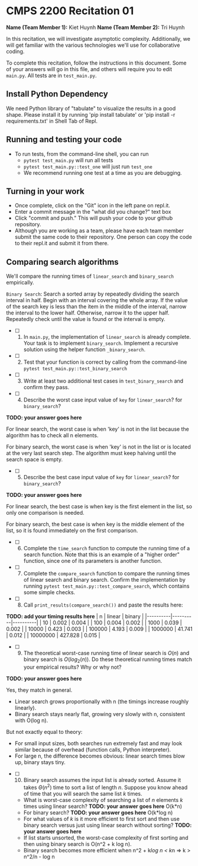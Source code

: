 # CMPS 2200  Recitation 01

**Name (Team Member 1):** Kiet Huynh
**Name (Team Member 2):** Tri Huynh

In this recitation, we will investigate asymptotic complexity. Additionally, we will get familiar with the various technologies we'll use for collaborative coding.

To complete this recitation, follow the instructions in this document. Some of your answers will go in this file, and others will require you to edit `main.py`. All tests are in `test_main.py`.

## Install Python Dependency

We need Python library of "tabulate" to visualize the results in a good shape. Please install it by running 'pip install tabulate' or 'pip install -r requirements.txt' in Shell Tab of Repl.  

## Running and testing your code

- To run tests, from the command-line shell, you can run
  + `pytest test_main.py` will run all tests
  + `pytest test_main.py::test_one` will just run `test_one`
  + We recommend running one test at a time as you are debugging.

## Turning in your work

- Once complete, click on the "Git" icon in the left pane on repl.it.
- Enter a commit message in the "what did you change?" text box
- Click "commit and push." This will push your code to your github repository.
- Although you are working as a team, please have each team member submit the same code to their repository. One person can copy the code to their repl.it and submit it from there.

## Comparing search algorithms

We'll compare the running times of `linear_search` and `binary_search` empirically.

`Binary Search`: Search a sorted array by repeatedly dividing the search interval in half. Begin with an interval covering the whole array. If the value of the search key is less than the item in the middle of the interval, narrow the interval to the lower half. Otherwise, narrow it to the upper half. Repeatedly check until the value is found or the interval is empty.

- [ ] 1. In `main.py`, the implementation of `linear_search` is already complete. Your task is to implement `binary_search`. Implement a recursive solution using the helper function `_binary_search`. 

- [ ] 2. Test that your function is correct by calling from the command-line `pytest test_main.py::test_binary_search`

- [ ] 3. Write at least two additional test cases in `test_binary_search` and confirm they pass.

- [ ] 4. Describe the worst case input value of `key` for `linear_search`? for `binary_search`? 

**TODO: your answer goes here**

For linear search, the worst case is when 'key' is not in the list because the algorithm has to check all n elements.

For binary search, the worst case is when 'key' is not in the list or is located at the very last search step. The algorithm must keep halving until the search space is empty.

- [ ] 5. Describe the best case input value of `key` for `linear_search`? for `binary_search`? 

**TODO: your answer goes here**

For linear search, the best case is when key is the first element in the list, so only one comparison is needed.

For binary search, the best case is when key is the middle element of the list, so it is found immediately on the first comparison.

- [ ] 6. Complete the `time_search` function to compute the running time of a search function. Note that this is an example of a "higher order" function, since one of its parameters is another function.

- [ ] 7. Complete the `compare_search` function to compare the running times of linear search and binary search. Confirm the implementation by running `pytest test_main.py::test_compare_search`, which contains some simple checks.

- [ ] 8. Call `print_results(compare_search())` and paste the results here:

**TODO: add your timing results here**
|        n |   linear |   binary |
|----------|----------|----------|
|       10 |    0.002 |    0.004 |
|      100 |    0.004 |    0.002 |
|     1000 |    0.039 |    0.002 |
|    10000 |    0.423 |    0.003 |
|   100000 |    4.193 |    0.009 |
|  1000000 |   41.741 |    0.012 |
| 10000000 |  427.828 |    0.015 |

- [ ] 9. The theoretical worst-case running time of linear search is $O(n)$ and binary search is $O(log_2(n))$. Do these theoretical running times match your empirical results? Why or why not?

**TODO: your answer goes here**

Yes, they match in general.
+ Linear search grows proportionally with n (the timings increase roughly linearly).
+ Binary search stays nearly flat, growing very slowly with n, consistent with O(log n).

But not exactly equal to theory:
+ For small input sizes, both searches run extremely fast and may look similar because of overhead (function calls, Python interpreter).
+ For large n, the difference becomes obvious: linear search times blow up, binary stays tiny.

- [ ] 10. Binary search assumes the input list is already sorted. Assume it takes $\Theta(n^2)$ time to sort a list of length $n$. Suppose you know ahead of time that you will search the same list $k$ times. 
  + What is worst-case complexity of searching a list of $n$ elements $k$ times using linear search? **TODO: your answer goes here** 
  O(k*n)
  + For binary search? **TODO: your answer goes here**
  O(k*log n)
  + For what values of $k$ is it more efficient to first sort and then use binary search versus just using linear search without sorting? **TODO: your answer goes here**
  - If list starts unsorted, the worst-case complexity of first sorting and then using binary search is O(n^2 + k log n).
  - Binary search becomes more efficient when n^2 + k*log n < k*n => k > n^2/n - log n
